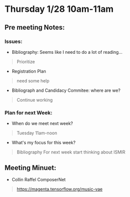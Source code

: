 # Thursday 1/28 10am-11am

## Pre meeting Notes:
### Issues:
- Bibliography: Seems like I need to do a lot of reading...
> Prioritize

- Registration Plan
> need some help

- Bibliograph and Candidacy Commitee: where are we?
> Continue working

### Plan for next Week:
- When do we meet next week?
> Tuesday 11am-noon

- What's my focus for this week?
> Bibliography
> For next week start thinking about ISMIR

## Meeting Minuet:
- Collin Raffel ComposerNet
> https://magenta.tensorflow.org/music-vae